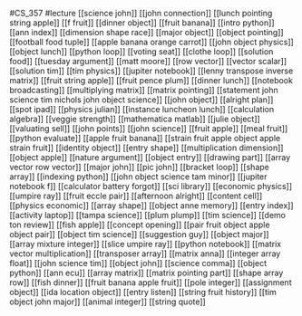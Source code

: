 #CS_357
#lecture
[[science john]]
[[john connection]]
[[lunch pointing string apple]]
[[f fruit]]
[[dinner object]]
[[fruit banana]]
[[intro python]]
[[ann index]]
[[dimension shape race]]
[[major object]]
[[object pointing]]
[[football food tuple]]
[[apple banana orange carrot]]
[[john object physics]]
[[object lunch]]
[[python loop]]
[[voting seat]]
[[clothe loop]]
[[solution food]]
[[tuesday argument]]
[[matt moore]]
[[row vector]]
[[vector scalar]]
[[solution tim]]
[[tim physics]]
[[jupiter notebook]]
[[lenny transpose inverse matrix]]
[[fruit string apple]]
[[fruit pence plum]]
[[dinner lunch]]
[[notebook broadcasting]]
[[multiplying matrix]]
[[matrix pointing]]
[[statement john science tim nichols john object science]]
[[john object]]
[[alright plan]]
[[spot ipad]]
[[physics julian]]
[[instance luncheon lunch]]
[[calculation algebra]]
[[veggie strength]]
[[mathematica matlab]]
[[julie object]]
[[valuating sell]]
[[john points]]
[[john science]]
[[fruit apple]]
[[meal fruit]]
[[python evaluate]]
[[apple fruit banana]]
[[strain fruit apple object apple strain fruit]]
[[identity object]]
[[entry shape]]
[[multiplication dimension]]
[[object apple]]
[[nature argument]]
[[object entry]]
[[drawing part]]
[[array vector row vector]]
[[major john]]
[[pic john]]
[[bracket loop]]
[[shape array]]
[[indexing python]]
[[john object science tam minor]]
[[jupiter notebook f]]
[[calculator battery forgot]]
[[sci library]]
[[economic physics]]
[[umpire ray]]
[[fruit eccle pair]]
[[afternoon alright]]
[[content cell]]
[[physics economic]]
[[array shape]]
[[object anne memory]]
[[entry index]]
[[activity laptop]]
[[tampa science]]
[[plum plump]]
[[tim science]]
[[demo ton review]]
[[fish apple]]
[[concept opening]]
[[pair fruit object apple object pair]]
[[object tim science]]
[[suggestion guy]]
[[object major]]
[[array mixture integer]]
[[slice umpire ray]]
[[python notebook]]
[[matrix vector multiplication]]
[[transposer array]]
[[matrix anna]]
[[integer array float]]
[[john science tim]]
[[object john]]
[[science comma]]
[[object python]]
[[ann ecu]]
[[array matrix]]
[[matrix pointing part]]
[[shape array row]]
[[fish dinner]]
[[fruit banana apple fruit]]
[[pole integer]]
[[assignment object]]
[[ida location object]]
[[entry listen]]
[[string fruit history]]
[[tim object john major]]
[[animal integer]]
[[string quote]]
